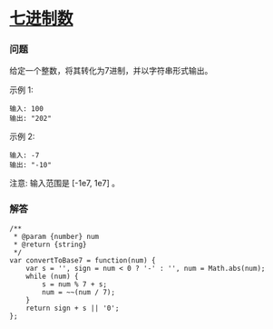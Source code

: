 # [七进制数](https://leetcode-cn.com/problems/base-7)

### 问题

给定一个整数，将其转化为7进制，并以字符串形式输出。

示例 1:

```
输入: 100
输出: "202"
```
示例 2:

```
输入: -7
输出: "-10"
```
注意: 输入范围是 [-1e7, 1e7] 。

### 解答

```
/**
 * @param {number} num
 * @return {string}
 */
var convertToBase7 = function(num) {
    var s = '', sign = num < 0 ? '-' : '', num = Math.abs(num);
    while (num) {
        s = num % 7 + s;
        num = ~~(num / 7);
    }
    return sign + s || '0';
};
```